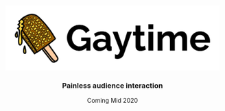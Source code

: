 <p align="center"><img src="./logo.png" width="500px"></img></p>

<h3 align="center">
  Painless audience interaction
</h3>
<p align="center">
  Coming Mid 2020
</p>
